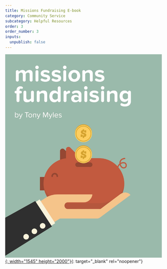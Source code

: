 ```yaml
---
title: Missions Fundraising E-book
category: Community Service
subcategory: Helpful Resources
order: 3
order_number: 3
inputs:
  unpublish: false
---
```

[![](/uploads/gmt-missions-fundraising-ebook-min.jpg){: width="1545" height="2000"}](https://groupcares-my.sharepoint.com/:b:/g/personal/admin_groupcares_org/ERl5u8-Xjo5PomJoYFAhDIoB9mdxKOPOy7cFHzMMvSUq1w){: target="_blank" rel="noopener"}